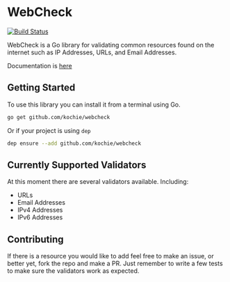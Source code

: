 # WebCheck

[![Build Status](https://travis-ci.org/kochie/webcheck.svg?branch=master)](https://travis-ci.org/kochie/webcheck)

WebCheck is a Go library for validating common resources found on the internet such as IP Addresses, URLs, and Email Addresses.

Documentation is [here](https://godoc.org/github.com/kochie/webcheck)

## Getting Started

To use this library you can install it from a terminal using Go.
```bash
go get github.com/kochie/webcheck
```
Or if your project is using `dep`
```bash
dep ensure --add github.com/kochie/webcheck
```

## Currently Supported Validators
At this moment there are several validators available. Including:
- URLs
- Email Addresses
- IPv4 Addresses
- IPv6 Addresses

## Contributing

If there is a resource you would like to add feel free to make an issue, or better yet, fork the repo and make a PR. Just remember to write a few tests to make sure the validators work as expected.
